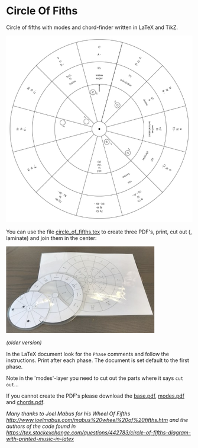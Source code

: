 # Circle Of Fiths

Circle of fifths with modes and chord-finder written in LaTeX and TikZ.

![example](example.png)

You can use the file [circle_of_fifths.tex](circle_of_fifths.tex) to create three PDF's, print, cut out (, laminate) and join them in the center:

![photo](photo.png)

*(older version)*

In the LaTeX document look for the `Phase` comments and follow the instructions. Print after each phase. The document is set default to the first phase.

Note in the 'modes'-layer you need to cut out the parts where it says `cut out`...

If you cannot create the PDF's please download the [base.pdf](base.pdf), [modes.pdf](modes.pdf) and [chords.pdf](chords.pdf).

*Many thanks to Joel Mabus for his Wheel Of Fifths <http://www.joelmabus.com/mabus%20wheel%20of%20fifths.htm> and the authors of the code found in <https://tex.stackexchange.com/questions/442783/circle-of-fifths-diagram-with-printed-music-in-latex>*
